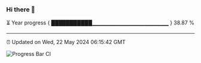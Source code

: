 ### Hi there 👋

⏳ Year progress { ███████████▁▁▁▁▁▁▁▁▁▁▁▁▁▁▁▁▁▁▁ } 38.87 %

---

⏰ Updated on Wed, 22 May 2024 06:15:42 GMT

![Progress Bar CI](https://github.com/liununu/liununu/workflows/Progress%20Bar%20CI/badge.svg)
